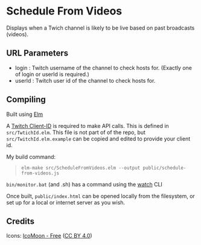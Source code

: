 # Schedule From Videos

Displays when a Twich channel is likely to be live based on past broadcasts (videos).

## URL Parameters

- login : Twitch username of the channel to check hosts for. (Exactly one of login or userId is required.)
- userId : Twitch user id of the channel to check hosts for.

## Compiling

Built using [Elm](http://elm-lang.org/)

A [Twitch Client-ID](https://dev.twitch.tv/docs/authentication#registration) is required to make API calls. This is defined in `src/TwtichId.elm`. This file is not part of of the repo, but `src/TwitchId.elm.example` can be copied and edited to provide your client id.

My build command:

> `elm-make src/ScheduleFromVideos.elm --output public/schedule-from-videos.js`

`bin/monitor.bat` (and .sh) has a command using the [watch](https://www.npmjs.com/package/watch) CLI

Once built, `public/index.html` can be opened locally from the filesystem, or set up for a local or internet server as you wish.

## Credits

Icons: [IcoMoon - Free](https://icomoon.io/#icons-icomoon) ([CC BY 4.0](http://creativecommons.org/licenses/by/4.0/))

